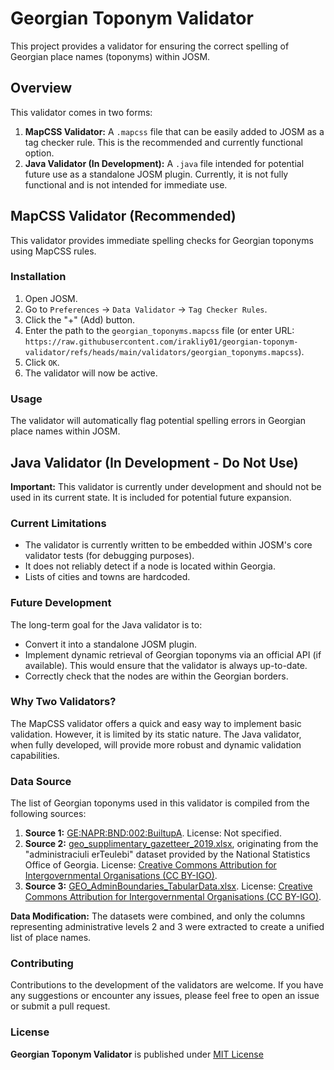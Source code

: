 # Georgian Toponym Validator

This project provides a validator for ensuring the correct spelling of Georgian place names (toponyms) within JOSM.

## Overview

This validator comes in two forms:

1.  **MapCSS Validator:** A `.mapcss` file that can be easily added to JOSM as a tag checker rule. This is the recommended and currently functional option.
2.  **Java Validator (In Development):** A `.java` file intended for potential future use as a standalone JOSM plugin. Currently, it is not fully functional and is not intended for immediate use.

## MapCSS Validator (Recommended)

This validator provides immediate spelling checks for Georgian toponyms using MapCSS rules.

### Installation

1.  Open JOSM.
2.  Go to `Preferences` -> `Data Validator` -> `Tag Checker Rules`.
3.  Click the "+" (Add) button.
4.  Enter the path to the `georgian_toponyms.mapcss` file (or enter URL: `https://raw.githubusercontent.com/irakliy01/georgian-toponym-validator/refs/heads/main/validators/georgian_toponyms.mapcss`).
5.  Click `OK`.
6.  The validator will now be active.

### Usage

The validator will automatically flag potential spelling errors in Georgian place names within JOSM.

## Java Validator (In Development - Do Not Use)

**Important:** This validator is currently under development and should not be used in its current state. It is included for potential future expansion.

### Current Limitations

* The validator is currently written to be embedded within JOSM's core validator tests (for debugging purposes).
* It does not reliably detect if a node is located within Georgia.
* Lists of cities and towns are hardcoded.

### Future Development

The long-term goal for the Java validator is to:

* Convert it into a standalone JOSM plugin.
* Implement dynamic retrieval of Georgian toponyms via an official API (if available). This would ensure that the validator is always up-to-date.
* Correctly check that the nodes are within the Georgian borders.

### Why Two Validators?

The MapCSS validator offers a quick and easy way to implement basic validation. However, it is limited by its static nature. The Java validator, when fully developed, will provide more robust and dynamic validation capabilities.

### Data Source

The list of Georgian toponyms used in this validator is compiled from the following sources:

1.  **Source 1:** [GE:NAPR:BND:002:BuiltupA](https://geonetwork.napr.gov.ge/geonetwork/srv/eng/catalog.search;jsessionid=1E5BD4EC344515648111D65D8073F038#/metadata/be16a17f-96b8-43bf-a25d-bc000cb5d52d). License: Not specified.
2.  **Source 2:** [geo_supplimentary_gazetteer_2019.xlsx](https://data.humdata.org/dataset/cod-ab-geo), originating from the "administraciuli erTeulebi" dataset provided by the National Statistics Office of Georgia. License: [Creative Commons Attribution for Intergovernmental Organisations (CC BY-IGO)](https://data.humdata.org/faqs/licenses).
3.  **Source 3:** [GEO_AdminBoundaries_TabularData.xlsx](https://data.humdata.org/dataset/cod-ab-geo). License:  [Creative Commons Attribution for Intergovernmental Organisations (CC BY-IGO)](https://data.humdata.org/faqs/licenses).

**Data Modification:** The datasets were combined, and only the columns representing administrative levels 2 and 3 were extracted to create a unified list of place names.

### Contributing

Contributions to the development of the validators are welcome. If you have any suggestions or encounter any issues, please feel free to open an issue or submit a pull request.

### License

**Georgian Toponym Validator** is published under [MIT License](https://github.com/irakliy01/georgian-toponym-validator/blob/main/LICENSE)
